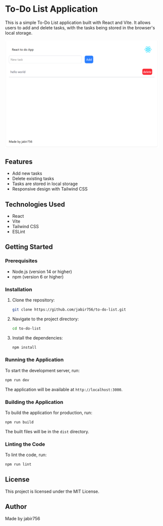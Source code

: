 # To-Do List Application

This is a simple To-Do List application built with React and Vite. It allows users to add and delete tasks, with the tasks being stored in the browser's local storage.

![To-Do List Application](./app-picture.png)

## Features

- Add new tasks
- Delete existing tasks
- Tasks are stored in local storage
- Responsive design with Tailwind CSS

## Technologies Used

- React
- Vite
- Tailwind CSS
- ESLint

## Getting Started

### Prerequisites

- Node.js (version 14 or higher)
- npm (version 6 or higher)

### Installation

1. Clone the repository:
    ```sh
    git clone https://github.com/jabir756/to-do-list.git
    ```
2. Navigate to the project directory:
    ```sh
    cd to-do-list
    ```
3. Install the dependencies:
    ```sh
    npm install
    ```

### Running the Application

To start the development server, run:
```sh
npm run dev
```
The application will be available at `http://localhost:3000`.

### Building the Application

To build the application for production, run:
```sh
npm run build
```
The built files will be in the `dist` directory.

### Linting the Code

To lint the code, run:
```sh
npm run lint
```

## License

This project is licensed under the MIT License.

## Author

Made by jabir756